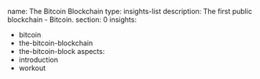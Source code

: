 name: The Bitcoin Blockchain
type: insights-list
description: The first public blockchain - Bitcoin.
section: 0
insights:
  - bitcoin
  - the-bitcoin-blockchain
  - the-bitcoin-block
aspects:
  - introduction
  - workout
